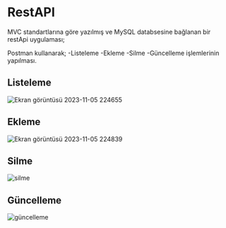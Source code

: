 # RestAPI
MVC standartlarına göre yazılmış ve MySQL databsesine bağlanan bir restApi uygulaması;

Postman kullanarak;
-Listeleme
-Ekleme
-Silme
-Güncelleme işlemlerinin yapılması.

## Listeleme
![Ekran görüntüsü 2023-11-05 224655](https://github.com/Enesibis/RestAPI/assets/115588994/e0bef676-c445-4e76-87db-7230fd21f62d)

## Ekleme
![Ekran görüntüsü 2023-11-05 224839](https://github.com/Enesibis/RestAPI/assets/115588994/d2bbd52a-638a-4bee-a9e6-04eefab5d924)

## Silme
![silme](https://github.com/Enesibis/RestAPI/assets/115588994/70f6904f-4863-4579-97c2-57edf4a76e43)

## Güncelleme
![güncelleme](https://github.com/Enesibis/RestAPI/assets/115588994/e77ecc59-391c-4e15-9860-08f0c407255f)
